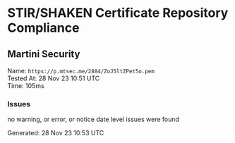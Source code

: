 # STIR/SHAKEN Certificate Repository Compliance

## Martini Security

Name: `https://p.mtsec.me/2884/ZoJ5ltZPet5o.pem`\
Tested At: 28 Nov 23 10:51 UTC\
Time: 105ms

### Issues

no warning, or error, or notice date level issues were found

Generated: 28 Nov 23 10:53 UTC
